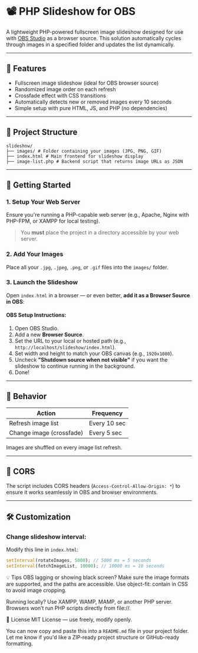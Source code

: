 # 📽️ PHP Slideshow for OBS

A lightweight PHP-powered fullscreen image slideshow designed for use with [OBS Studio](https://obsproject.com/) as a browser source. This solution automatically cycles through images in a specified folder and updates the list dynamically.

---

## 🔧 Features

- Fullscreen image slideshow (ideal for OBS browser source)
- Randomized image order on each refresh
- Crossfade effect with CSS transitions
- Automatically detects new or removed images every 10 seconds
- Simple setup with pure HTML, JS, and PHP (no dependencies)

---

## 📁 Project Structure
```
slideshow/
├── images/ # Folder containing your images (JPG, PNG, GIF)
├── index.html # Main frontend for slideshow display
├── image-list.php # Backend script that returns image URLs as JSON
```

---

## 🚀 Getting Started

### 1. Setup Your Web Server

Ensure you're running a PHP-capable web server (e.g., Apache, Nginx with PHP-FPM, or XAMPP for local testing).

> You **must** place the project in a directory accessible by your web server.

### 2. Add Your Images

Place all your `.jpg`, `.jpeg`, `.png`, or `.gif` files into the `images/` folder.

### 3. Launch the Slideshow

Open `index.html` in a browser — or even better, **add it as a Browser Source in OBS**:

#### OBS Setup Instructions:

1. Open OBS Studio.
2. Add a new **Browser Source**.
3. Set the URL to your local or hosted path (e.g., `http://localhost/slideshow/index.html`).
4. Set width and height to match your OBS canvas (e.g., `1920x1080`).
5. Uncheck **"Shutdown source when not visible"** if you want the slideshow to continue running in the background.
6. Done!

---

## 🔄 Behavior

| Action                    | Frequency     |
|--------------------------|---------------|
| Refresh image list       | Every 10 sec  |
| Change image (crossfade) | Every 5 sec   |

Images are shuffled on every image list refresh.

---

## 🔐 CORS

The script includes CORS headers (`Access-Control-Allow-Origin: *`) to ensure it works seamlessly in OBS and browser environments.

---

## 🛠️ Customization

### Change slideshow interval:

Modify this line in `index.html`:

```js
setInterval(rotateImages, 5000); // 5000 ms = 5 seconds
setInterval(fetchImageList, 10000); // 10000 ms = 10 seconds
```

💡 Tips
OBS lagging or showing black screen?
Make sure the image formats are supported, and the paths are accessible.
Use object-fit: contain in CSS to avoid image cropping.

Running locally?
Use XAMPP, WAMP, MAMP, or another PHP server. Browsers won’t run PHP scripts directly from file://.

📜 License
MIT License — use freely, modify openly.

You can now copy and paste this into a `README.md` file in your project folder. Let me know if you'd like a ZIP-ready project structure or GitHub-ready formatting.

